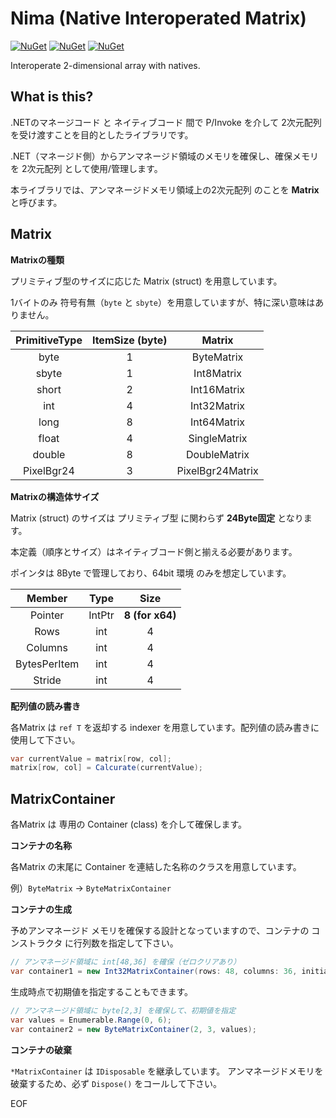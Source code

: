 # Nima (Native Interoperated Matrix)

[![NuGet](https://img.shields.io/nuget/v/Nima.Core?style=flat-square)](https://www.nuget.org/packages/Nima.Core/) [![NuGet](https://img.shields.io/nuget/v/Nima.Imaging.Drawing?style=flat-square)](https://www.nuget.org/packages/Nima.Imaging.Drawing/) [![NuGet](https://img.shields.io/nuget/v/Nima.Imaging.Wpf?style=flat-square)](https://www.nuget.org/packages/Nima.Imaging.Wpf/)

Interoperate 2-dimensional array with natives.

## What is this?

.NETのマネージコード と ネイティブコード 間で P/Invoke を介して 2次元配列 を受け渡すことを目的としたライブラリです。

.NET（マネージド側）からアンマネージド領域のメモリを確保し、確保メモリを 2次元配列 として使用/管理します。

本ライブラリでは、アンマネージドメモリ領域上の2次元配列 のことを **Matrix** と呼びます。

## Matrix

**Matrixの種類**

プリミティブ型のサイズに応じた Matrix (struct) を用意しています。

1バイトのみ 符号有無（`byte` と `sbyte`）を用意していますが、特に深い意味はありません。

| PrimitiveType | ItemSize (byte) |      Matrix      |
| :-----------: | :-------------: | :--------------: |
|     byte      |        1        |    ByteMatrix    |
|     sbyte     |        1        |    Int8Matrix    |
|     short     |        2        |   Int16Matrix    |
|      int      |        4        |   Int32Matrix    |
|     long      |        8        |   Int64Matrix    |
|     float     |        4        |   SingleMatrix   |
|    double     |        8        |   DoubleMatrix   |
|  PixelBgr24   |        3        | PixelBgr24Matrix |

**Matrixの構造体サイズ**

Matrix (struct) のサイズは プリミティブ型 に関わらず **24Byte固定** となります。

本定義（順序とサイズ）はネイティブコード側と揃える必要があります。

ポインタは 8Byte で管理しており、64bit 環境 のみを想定しています。

|    Member    |  Type  |      Size       |
| :----------: | :----: | :-------------: |
|   Pointer    | IntPtr | **8 (for x64)** |
|     Rows     |  int   |        4        |
|   Columns    |  int   |        4        |
| BytesPerItem |  int   |        4        |
|    Stride    |  int   |        4        |

**配列値の読み書き**

各Matrix は `ref T` を返却する indexer を用意しています。配列値の読み書きに使用して下さい。

```cs
var currentValue = matrix[row, col];
matrix[row, col] = Calcurate(currentValue);
```

## MatrixContainer

各Matrix は 専用の Container (class) を介して確保します。

**コンテナの名称**

各Matrix の末尾に Container を連結した名称のクラスを用意しています。

例）`ByteMatrix` → `ByteMatrixContainer`

**コンテナの生成**

予めアンマネージド メモリを確保する設計となっていますので、コンテナの コンストラクタ に行列数を指定して下さい。

```cs
// アンマネージド領域に int[48,36] を確保（ゼロクリアあり）
var container1 = new Int32MatrixContainer(rows: 48, columns: 36, initialize: true);
```

生成時点で初期値を指定することもできます。

```cs
// アンマネージド領域に byte[2,3] を確保して、初期値を指定
var values = Enumerable.Range(0, 6);
var container2 = new ByteMatrixContainer(2, 3, values);
```

**コンテナの破棄**

`*MatrixContainer` は `IDisposable` を継承しています。 アンマネージドメモリを破棄するため、必ず `Dispose()` をコールして下さい。

EOF
